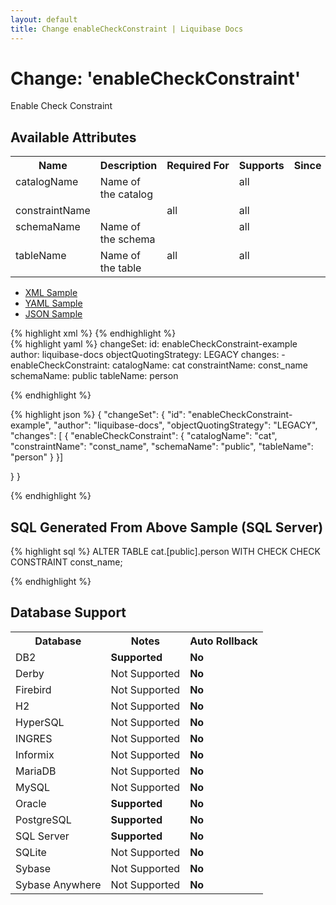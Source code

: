 ```yaml
---
layout: default
title: Change enableCheckConstraint | Liquibase Docs
---
```


<!-- ====================================================== -->
<!-- GENERATED BY ChangeDocGenerator DO NOT MODIFY MANUALLY -->
<!-- ====================================================== -->

  <script>
  $(function() {
    $( "#changelog-tabs" ).tabs();
  });
</script>

# Change: 'enableCheckConstraint'

Enable Check Constraint

## Available Attributes ##

<table>
<tr><th>Name</th><th>Description</th><th>Required&nbsp;For</th><th>Supports</th><th>Since</th></tr>
<tr><td style='vertical-align: top'>catalogName</td><td style='vertical-align: top'>Name of the catalog</td><td style='vertical-align: top'></td><td style='vertical-align:top'>all</td><td style='vertical-align: top'></td></tr>
<tr><td style='vertical-align: top'>constraintName</td><td style='vertical-align: top'></td><td style='vertical-align: top'>all</td><td style='vertical-align:top'>all</td><td style='vertical-align: top'></td></tr>
<tr><td style='vertical-align: top'>schemaName</td><td style='vertical-align: top'>Name of the schema</td><td style='vertical-align: top'></td><td style='vertical-align:top'>all</td><td style='vertical-align: top'></td></tr>
<tr><td style='vertical-align: top'>tableName</td><td style='vertical-align: top'>Name of the table</td><td style='vertical-align: top'>all</td><td style='vertical-align:top'>all</td><td style='vertical-align: top'></td></tr>
</table>

<div id='changelog-tabs'>
<ul>
    <li><a href="#tab-xml">XML Sample</a></li>
    <li><a href="#tab-yaml">YAML Sample</a></li>
    <li><a href="#tab-json">JSON Sample</a></li>
  </ul>
<div id='tab-xml'>
{% highlight xml %}
<changeSet author="liquibase-docs"
        id="enableCheckConstraint-example"
        objectQuotingStrategy="LEGACY">
    <ext:enableCheckConstraint catalogName="cat"
            constraintName="const_name"
            schemaName="public"
            tableName="person"/>
</changeSet>
{% endhighlight %}
</div>
<div id='tab-yaml'>
{% highlight yaml %}
changeSet:
  id: enableCheckConstraint-example
  author: liquibase-docs
  objectQuotingStrategy: LEGACY
  changes:
  - enableCheckConstraint:
      catalogName: cat
      constraintName: const_name
      schemaName: public
      tableName: person

{% endhighlight %}
</div>
<div id='tab-json'>
{% highlight json %}
{
  "changeSet": {
    "id": "enableCheckConstraint-example",
    "author": "liquibase-docs",
    "objectQuotingStrategy": "LEGACY",
    "changes": [
      {
        "enableCheckConstraint": {
          "catalogName": "cat",
          "constraintName": "const_name",
          "schemaName": "public",
          "tableName": "person"
        }
      }]
    
  }
}

{% endhighlight %}
</div>
</div>


## SQL Generated From Above Sample (SQL Server)

{% highlight sql %}
ALTER TABLE cat.[public].person WITH CHECK CHECK CONSTRAINT const_name;


{% endhighlight %}

## Database Support

<table style='border:1;'>
<tr><th>Database</th><th>Notes</th><th>Auto Rollback</th></tr>
<tr><td>DB2</td><td><b>Supported</b></td><td><b>No</b></td></tr>
<tr><td>Derby</td><td>Not Supported</td><td><b>No</b></td></tr>
<tr><td>Firebird</td><td>Not Supported</td><td><b>No</b></td></tr>
<tr><td>H2</td><td>Not Supported</td><td><b>No</b></td></tr>
<tr><td>HyperSQL</td><td>Not Supported</td><td><b>No</b></td></tr>
<tr><td>INGRES</td><td>Not Supported</td><td><b>No</b></td></tr>
<tr><td>Informix</td><td>Not Supported</td><td><b>No</b></td></tr>
<tr><td>MariaDB</td><td>Not Supported</td><td><b>No</b></td></tr>
<tr><td>MySQL</td><td>Not Supported</td><td><b>No</b></td></tr>
<tr><td>Oracle</td><td><b>Supported</b></td><td><b>No</b></td></tr>
<tr><td>PostgreSQL</td><td><b>Supported</b></td><td><b>No</b></td></tr>
<tr><td>SQL Server</td><td><b>Supported</b></td><td><b>No</b></td></tr>
<tr><td>SQLite</td><td>Not Supported</td><td><b>No</b></td></tr>
<tr><td>Sybase</td><td>Not Supported</td><td><b>No</b></td></tr>
<tr><td>Sybase Anywhere</td><td>Not Supported</td><td><b>No</b></td></tr>
</table>

